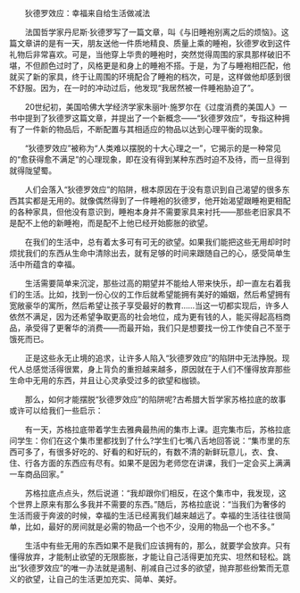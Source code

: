　　狄德罗效应：幸福来自给生活做减法

　　法国哲学家丹尼斯·狄德罗写了一篇文章，叫《与旧睡袍别离之后的烦恼》。这篇文章讲的是有一天，朋友送他一件质地精良、质量上乘的睡袍，狄德罗收到这件礼物后非常喜欢。可是，当他穿上华贵的睡袍时，突然觉得周围的家具那样破旧不堪，不但颜色过时了，风格更是和身上的睡袍不搭。于是，为了与睡袍相匹配，他就买了新的家具，终于让周围的环境配合了睡袍的档次，可是，这样做他却感到很不舒服。因为，在一时的冲动过后，他发现“我居然被一件睡袍胁迫了”。

　　20世纪初，美国哈佛大学经济学家朱丽叶·施罗尔在《过度消费的美国人》一书中提到了狄德罗这篇文章，并提出了一个新概念——“狄德罗效应”，专指这种拥有了一件新的物品后，不断配置与其相适应的物品以达到心理平衡的现象。

　　“狄德罗效应”被称为“人类难以摆脱的十大心理之一”，它揭示的是一种常见的“愈获得愈不满足”的心理现象，即在没有得到某种东西时迫不及待，而一旦得到就得陇望蜀。

　　人们会落入“狄德罗效应”的陷阱，根本原因在于没有意识到自己渴望的很多东西其实都是无用的。就像偶然得到了一件睡袍的狄德罗，他开始渴望跟睡袍更相配的各种家具，但他没有意识到，睡袍本身并不需要家具来衬托——那些老旧家具不是配不上他的新睡袍，而是配不上他已经开始膨胀的欲望。

　　在我们的生活中，总有着太多可有可无的欲望。如果我们能把这些无用却时时烦扰我们的东西从生命中清除出去，就有足够的时间来跟随自己的心，感受简单生活中所蕴含的幸福。

　　生活需要简单来沉淀，那些过高的期望并不能给人带来快乐，却一直左右着我们的生活。比如，找到一份心仪的工作后就希望能拥有美好的婚姻，然后希望拥有宽敞豪华的寓所，然后希望让孩子享受最好的教育……当这一切都实现后，许多人依然不满足，因为还希望争取更高的社会地位，成为更有钱的人，能买得起高档商品，承受得了更奢华的消费——而最开始，我们只是想要找一份工作使自己不至于饿死而已。

　　正是这些永无止境的追求，让许多人陷入“狄德罗效应”的陷阱中无法挣脱。现代人总感觉活得很累，身上背负的重担越来越多，原因就在于人们不懂得放弃那些生命中无用的东西，并且让心灵承受过多的欲望和枷锁。

　　那么，如何才能摆脱“狄德罗效应”的陷阱呢?古希腊大哲学家苏格拉底的故事或许可以给我们一些启示：

　　有一天，苏格拉底带着学生去雅典最热闹的集市上课。逛完集市后，苏格拉底问学生：你们在这个集市里都找到了什么?学生们七嘴八舌地回答说：“集市里的东西可多了，有很多好吃的、好看的和好玩的，有数不清的新鲜玩意儿，衣、食、住、行各方面的东西应有尽有。如果不是因为老师您在讲课，我们一定会买上满满一车商品回家。”

　　苏格拉底点点头，然后说道：“我却跟你们相反，在这个集市中，我发现，这个世界上原来有那么多我并不需要的东西。”随后，苏格拉底说：“当我们为奢侈的生活而疲于奔波的时候，幸福的生活已经离我们越来越远了。幸福的生活往往很简单，比如，最好的房间就是必需的物品一个也不少，没用的物品一个也不多。”

　　生活中有些无用的东西如果不是我们应该拥有的，那么，就要学会放弃。只有懂得放弃，才能制止欲望的无限膨胀，才能让自己活得更加充实、坦然和轻松。跳出“狄德罗效应”的唯一办法就是遏制、削减自己过多的欲望，抛弃那些纷繁而无意义的欲望，让自己的生活更加充实、简单、美好。